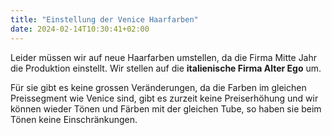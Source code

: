 ```yaml
---
title: "Einstellung der Venice Haarfarben"
date: 2024-02-14T10:30:41+02:00
---
```


Leider müssen wir auf neue Haarfarben umstellen, da die Firma Mitte Jahr die Produktion einstellt.
Wir stellen auf die **italienische Firma Alter Ego** um. 

Für sie gibt es keine grossen Veränderungen, da die Farben im gleichen Preissegment wie Venice sind, gibt es zurzeit keine Preiserhöhung und wir können wieder Tönen und Färben mit der gleichen Tube, so haben sie beim Tönen keine Einschränkungen.
